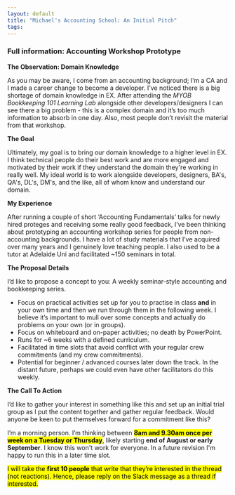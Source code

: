```yaml
---
layout: default
title: "Michael's Accounting School: An Initial Pitch"
tags:
---
```


### Full information: Accounting Workshop Prototype

__The Observation: Domain Knowledge__

As you may be aware, I come from an accounting background; I’m a CA and I made a career change to become a developer. I’ve noticed there is a big shortage of domain knowledge in EX. After attending the _MYOB Bookkeeping 101 Learning Lab_ alongside other developers/designers I can see there a big problem - this is a complex domain and it’s too much information to absorb in one day. Also, most people don’t revisit the material from that workshop.  

__The Goal__

Ultimately, my goal is to bring our domain knowledge to a higher level in EX. I think technical people do their best work and are more engaged and motivated by their work if they understand the domain they're working in really well. My ideal world is to work alongside developers, designers, BA's, QA's, DL's, DM's, and the like, all of whom know and understand our domain.

__My Experience__

After running a couple of short ‘Accounting Fundamentals’ talks for newly hired proteges and receiving some really good feedback, I’ve been thinking about prototyping an accounting workshop series for people from non-accounting backgrounds. I have a lot of study materials that I’ve acquired over many years and I genuinely love teaching people. I also used to be a tutor at Adelaide Uni and facilitated ~150 seminars in total.  

__The Proposal Details__

I’d like to propose a concept to you: A weekly seminar-style accounting and bookkeeping series.  

- Focus on practical activities set up for you to practise in class **and** in your own time and then we run through them in the following week. I believe it’s important to mull over some concepts and actually do problems on your own (or in groups).
- Focus on whiteboard and on-paper activities; no death by PowerPoint.
- Runs for ~6 weeks with a defined curriculum.
- Facilitated in time slots that avoid conflict with your regular crew commitments (and my crew commitments).
- Potential for beginner / advanced courses later down the track. In the distant future, perhaps we could even have other facilitators do this weekly.

__The Call To Action__

I’d like to gather your interest in something like this and set up an initial trial group as I put the content together and gather regular feedback. Would anyone be keen to put themselves forward for a commitment like this?  

I’m a morning person. I’m thinking between <mark>**8am and 9.30am once per week on a Tuesday or Thursday**</mark>, likely starting **end of August or early September**. I know this won't work for everyone. In a future revision I'm happy to run this in a later time slot.

<mark>I will take the **first 10 people** that write that they’re interested in the thread (not reactions). Hence, please reply on the Slack message as a thread if interested.</mark>